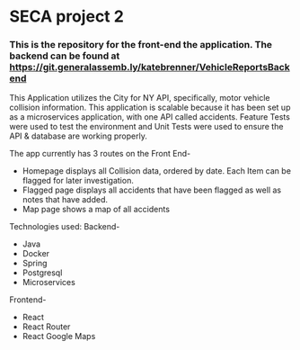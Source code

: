 # SECA project 2

### This is the repository for the front-end the application. The backend can be found at https://git.generalassemb.ly/katebrenner/VehicleReportsBackend

This Application utilizes the City for NY API, specifically, motor vehicle collision information. This application is scalable because it has been set up as a microservices application, with one API called accidents. Feature Tests were used to test the environment and Unit Tests were used to ensure the API & database are working properly.

The app currently has 3 routes on the Front End-

* Homepage displays all Collision data, ordered by date. Each Item can be flagged for later investigation.
* Flagged page displays all accidents that have been flagged as well as notes that have added.
* Map page shows a map of all accidents

Technologies used:
Backend-

* Java
* Docker
* Spring
* Postgresql
* Microservices

Frontend-

* React
* React Router
* React Google Maps
